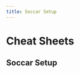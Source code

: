 ```yaml
---
title: Soccar Setup
---
```

# Cheat Sheets <Badge text="not finished" type="warning"/>

## Soccar Setup
